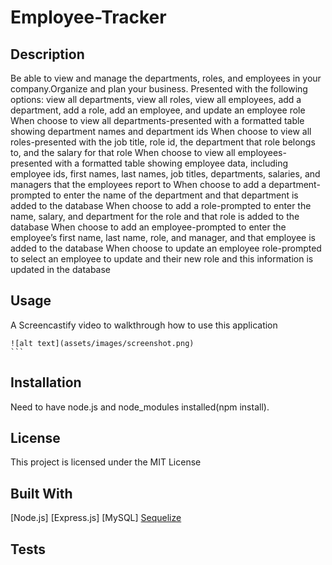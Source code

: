 # Employee-Tracker
## Description

Be able to view and manage the departments, roles, and employees in your company.Organize and plan your business.
Presented with the following options: view all departments, view all roles, view all employees, add a department, add a role, add an employee, and update an employee role
When choose to view all departments-presented with a formatted table showing department names and department ids
When choose to view all roles-presented with the 
job title, role id, the department that role belongs to, and the salary for that role
When choose to view all employees- presented with a formatted table showing employee data, including employee ids, first names, last names, job titles, departments, salaries, and managers that the employees report to
When choose to add a department-prompted to enter the name of the department and that department is added to the database
When choose to add a role-prompted to enter the name, salary, and department for the role and that role is added to the database
When choose to add an employee-prompted to enter the employee’s first name, last name, role, and manager, and that employee is added to the database
When choose to update an employee role-prompted to select an employee to update and their new role and this information is updated in the database

## Usage
A Screencastify video to walkthrough how to use this application 

    ![alt text](assets/images/screenshot.png)
    ```

## Installation
Need to have node.js and node_modules installed(npm install).

## License

This project is licensed under the MIT License 


## Built With

[Node.js]
[Express.js]
[MySQL]
[Sequelize](https://sequelize.org/master/manual/assocs.html#many-to-many-relationships)


## Tests

